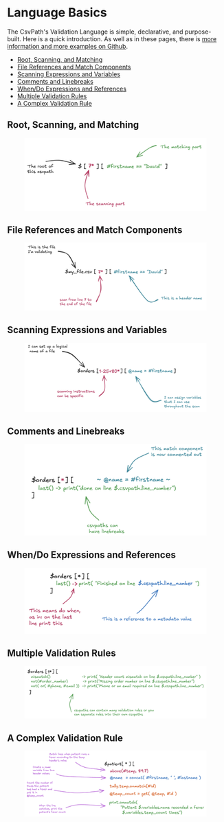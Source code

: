 # Language Basics

The CsvPath's Validation Language is simple, declarative, and purpose-built. Here is a quick introduction. As well as in these pages, there is [more information and more examples on Github](https://github.com/dk107dk/csvpath/tree/main).

* [Root, Scanning, and Matching](language.md#root-scanning-and-matching)
* [File References and Match Components](language.md#file-references-and-match-components)
* [Scanning Expressions and Variables](language.md#scanning-expressions-and-variables)
* [Comments and Linebreaks](language.md#comments-and-linebreaks)
* [When/Do Expressions and References](language.md#when-do-expressions-and-references)
* [Multiple Validation Rules](language.md#multiple-validation-rules)
* [A Complex Validation Rule](language.md#a-complex-validation-rule)

## Root, Scanning, and Matching

<figure><img src="../.gitbook/assets/language-the-parts.png" alt="" width="563"><figcaption></figcaption></figure>

## File References and Match Components

<figure><img src="../.gitbook/assets/language-scanning-and-headers.png" alt="" width="563"><figcaption></figcaption></figure>

## Scanning Expressions and Variables

<figure><img src="../.gitbook/assets/language-scanning-and-variables.png" alt="" width="563"><figcaption></figcaption></figure>

## Comments and Linebreaks

<figure><img src="../.gitbook/assets/language-comments-and-linebreaks (1).png" alt="" width="563"><figcaption></figcaption></figure>

## When/Do Expressions and References

<figure><img src="../.gitbook/assets/language-do-when-and-print-references.png" alt="" width="563"><figcaption></figcaption></figure>

## Multiple Validation Rules

<figure><img src="../.gitbook/assets/language-multiple-rules.png" alt=""><figcaption></figcaption></figure>

## A Complex Validation Rule

<figure><img src="../.gitbook/assets/language-complex-rule.png" alt=""><figcaption></figcaption></figure>
